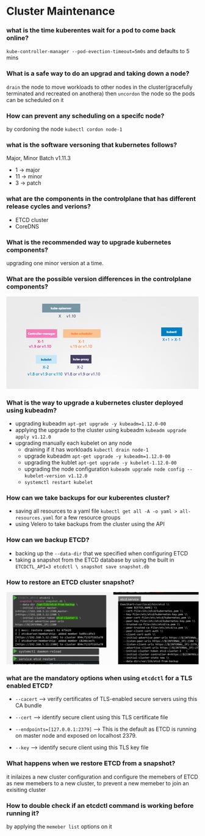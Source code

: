 # Cluster Maintenance

### what is the time kuberentes wait for a pod to come back online?
`kube-controller-manager --pod-evection-timeout=5m0s` and defaults to 5 mins

### What is a safe way to do an upgrad and taking down a node?
`drain` the node to move workloads to other nodes in the cluster(gracefully terminated and recreated on anothera)
then `uncordon` the node so the pods can be scheduled on it

### How can prevent any scheduling on a specifc node?
by cordoning the node `kubectl cordon node-1`

### what is the software versoning that kubernetes follows?
Major, Minor Batch v1.11.3
- 1 -> major
- 11 -> minor
- 3 -> patch

### what are the components in the controlplane that has different release cycles and verions?
- ETCD cluster
- CoreDNS

### What is the recommended way to upgrade kubernetes components?
upgrading one minor version at a time.

### What are the possible version differences in the controlplane components?
![versions](./images/versions.png)

### What is the way to upgrade a kubernetes cluster deployed using kubeadm?
- upgrading kubeadm `apt-get upgrade -y kubeadm=1.12.0-00`
- applying the upgrade to the cluster using kubeadm `kubeadm upgrade apply v1.12.0`
- upgrading manually each kubelet on any node  
    - draining if it has workloads `kubectl drain node-1`
    - upgrade kubeadm `apt-get upgrade -y kubeadm=1.12.0-00`
    - upgrading the kublet `apt-get upgrade -y kubelet-1.12.0-00`
    - upgrading the node configuration `kubeadm upgrade node config --kubelet-version v1.12.0`
    - `systemctl restart kubelet`

### How can we take backups for our kuberentes cluster?
- saving all resources to a yaml file `kubectl get all -A -o yaml > all-resources.yaml` for a few resource groups
- using Velero to take backups from the cluster using the API

### How can we backup ETCD?
- backing up the `--data-dir` that we specified when configuring ETCD
- taking a snapshot from the ETCD database by using the built in `ETCDCTL_API=3 etcdctl \
 snapshot save snapshot.db`

### How to restore an ETCD cluster snapshot?
![etcd-backup](./images/etcd.png)

### what are the mandatory options when using `etcdctl` for a TLS enabled ETCD?
- `--cacert`  --> verify certificates of TLS-enabled secure servers using this CA bundle

- `--cert`    --> identify secure client using this TLS certificate file

- `--endpoints=[127.0.0.1:2379]`   -->       This is the default as ETCD is running on master node and exposed on localhost 2379.

- `--key`        --> identify secure client using this TLS key file

### What happens when we restore ETCD from a snapshot?
it inilaizes a new cluster configuration and configure the memebers of ETCD as new memebers to a new cluster, to prevent a new memeber to join an exisiting cluster

### How to double check if an etcdctl command is working before running it?
by applying the `memeber list` options on it
